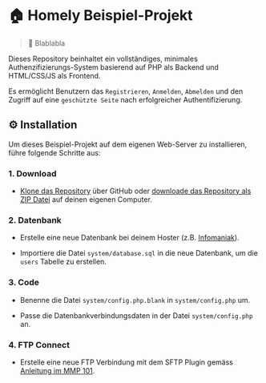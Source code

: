 # 🏠 Homely Beispiel-Projekt

> 🎨 Blablabla

Dieses Repository beinhaltet ein vollständiges, minimales Authenzifizierungs-System basierend auf PHP als Backend und HTML/CSS/JS als Frontend.

Es ermöglicht Benutzern das `Registrieren`, `Anmelden`, `Abmelden` und den Zugriff auf eine `geschützte Seite` nach erfolgreicher Authentifizierung.

## ⚙️ Installation

Um dieses Beispiel-Projekt auf dem eigenen Web-Server zu installieren, führe folgende Schritte aus:

### 1. Download

- [Klone das Repository](https://docs.github.com/en/repositories/creating-and-managing-repositories/cloning-a-repository) über GitHub oder [downloade das Repository als ZIP Datei](https://docs.github.com/en/repositories/working-with-files/using-files/downloading-source-code-archives) auf deinen eigenen Computer.

### 2. Datenbank

- Erstelle eine neue Datenbank bei deinem Hoster (z.B. [Infomaniak](https://www.infomaniak.com/de/support/faq/1981/mysqlmariadb-benutzer-und-datenbanken-verwalten)).

- Importiere die Datei `system/database.sql` in die neue Datenbank, um die `users` Tabelle zu erstellen.

### 3. Code

- Benenne die Datei `system/config.php.blank` in `system/config.php` um.

- Passe die Datenbankverbindungsdaten in der Datei `system/config.php` an.

### 4. FTP Connect

- Erstelle eine neue FTP Verbindung mit dem SFTP Plugin gemäss [Anleitung im MMP 101](https://github.com/Interaktive-Medien/101-MMP/blob/main/resources/sftp.md).

